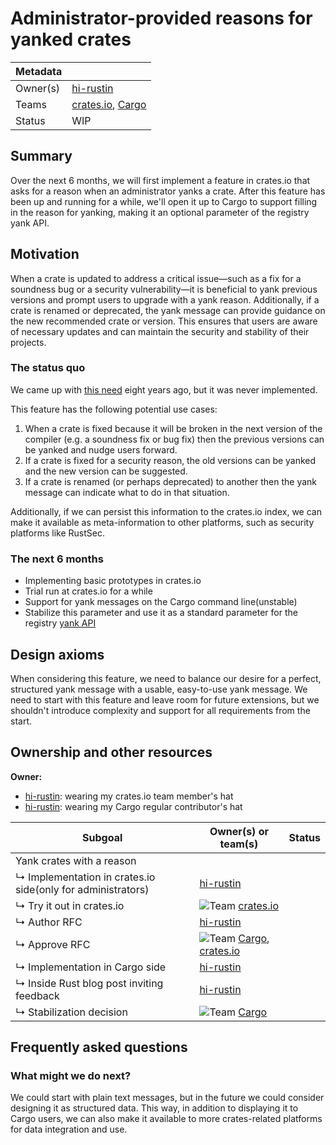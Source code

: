 # Administrator-provided reasons for yanked crates

| Metadata |                      |
| -------- | -------------------- |
| Owner(s) | [hi-rustin]          |
| Teams    | [crates.io], [Cargo] |
| Status   | WIP                  |

[hi-rustin]: https://github.com/hi-rustin
[Cargo]: https://www.rust-lang.org/governance/teams/dev-tools#team-cargo
[crates.io]: https://www.rust-lang.org/governance/teams/dev-tools#team-crates-io

## Summary

Over the next 6 months, we will first implement a feature in crates.io that asks for a reason when an administrator yanks a crate. After this feature has been up and running for a while, we'll open it up to Cargo to support filling in the reason for yanking, making it an optional parameter of the registry yank API.

## Motivation

When a crate is updated to address a critical issue—such as a fix for a soundness bug or a security vulnerability—it is beneficial to yank previous versions and prompt users to upgrade with a yank reason. Additionally, if a crate is renamed or deprecated, the yank message can provide guidance on the new recommended crate or version. This ensures that users are aware of necessary updates and can maintain the security and stability of their projects.

### The status quo

We came up with [this need](https://github.com/rust-lang/cargo/issues/2608) eight years ago, but it was never implemented.

This feature has the following potential use cases:

1. When a crate is fixed because it will be broken in the next version of the compiler (e.g. a soundness fix or bug fix) then the previous versions can be yanked and nudge users forward.
2. If a crate is fixed for a security reason, the old versions can be yanked and the new version can be suggested.
3. If a crate is renamed (or perhaps deprecated) to another then the yank message can indicate what to do in that situation.

Additionally, if we can persist this information to the crates.io index, we can make it available as meta-information to other platforms, such as security platforms like RustSec.


### The next 6 months

* Implementing basic prototypes in crates.io
* Trial run at crates.io for a while
* Support for yank messages on the Cargo command line(unstable)
* Stabilize this parameter and use it as a standard parameter for the registry [yank API]

[yank API]: https://doc.rust-lang.org/cargo/reference/registry-web-api.html#yank

## Design axioms

When considering this feature, we need to balance our desire for a perfect, structured yank message with a usable, easy-to-use yank message. We need to start with this feature and leave room for future extensions, but we shouldn't introduce complexity and support for all requirements from the start.

## Ownership and other resources

**Owner:**

* [hi-rustin]: wearing my crates.io team member's hat
* [hi-rustin]: wearing my Cargo regular contributor's hat

| Subgoal                                                     | Owner(s) or team(s)            | Status |
| ----------------------------------------------------------- | ------------------------------ | ------ |
| Yank crates with a reason                                   |                                |        |
| ↳ Implementation in crates.io side(only for administrators) | [hi-rustin]                    |        |
| ↳ Try it out in crates.io                                   | ![Team][] [crates.io]          |        |
| ↳ Author RFC                                                | [hi-rustin]                    |        |
| ↳ Approve RFC                                               | ![Team][] [Cargo], [crates.io] |        |
| ↳ Implementation in Cargo side                              | [hi-rustin]                    |        |
| ↳ Inside Rust blog post inviting feedback                   | [hi-rustin]                    |        |
| ↳ Stabilization decision                                    | ![Team][] [Cargo]              |        |

[TBD]: https://img.shields.io/badge/TBD-red
[Team]: https://img.shields.io/badge/Team%20ask-red

## Frequently asked questions

### What might we do next?

We could start with plain text messages, but in the future we could consider designing it as structured data. This way, in addition to displaying it to Cargo users, we can also make it available to more crates-related platforms for data integration and use.
